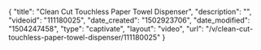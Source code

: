{
    "title": "Clean Cut Touchless Paper Towel Dispenser",
    "description": "",
    "videoid": "111180025",
    "date_created": "1502923706",
    "date_modified": "1504247458",
    "type": "captivate",
    "layout": "video",
    "url": "\/v\/clean-cut-touchless-paper-towel-dispenser\/111180025"
}